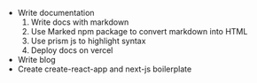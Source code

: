 - Write documentation
  1. Write docs with markdown
  2. Use Marked npm package to convert markdown into HTML
  3. Use prism js to highlight syntax
  4. Deploy docs on vercel
- Write blog
- Create create-react-app and next-js boilerplate